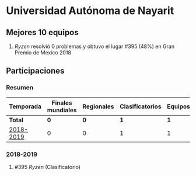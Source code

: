 # Universidad Autónoma de Nayarit

## Mejores 10 equipos

1. _Ryzen_ resolvió 0 problemas y obtuvo el lugar #395 (48%) en Gran Premio de Mexico 2018

## Participaciones

### Resumen

| Temporada | Finales mundiales | Regionales | Clasificatorios | Equipos |
| --- | --- | --- | --- | --- |
| **Total** | **0** | **0** | **1** | **1** |
| [2018-2019](#2018-2019) | 0 | 0 | 1 | 1 |

### 2018-2019

1. #395 _Ryzen_ (Clasificatorio)



